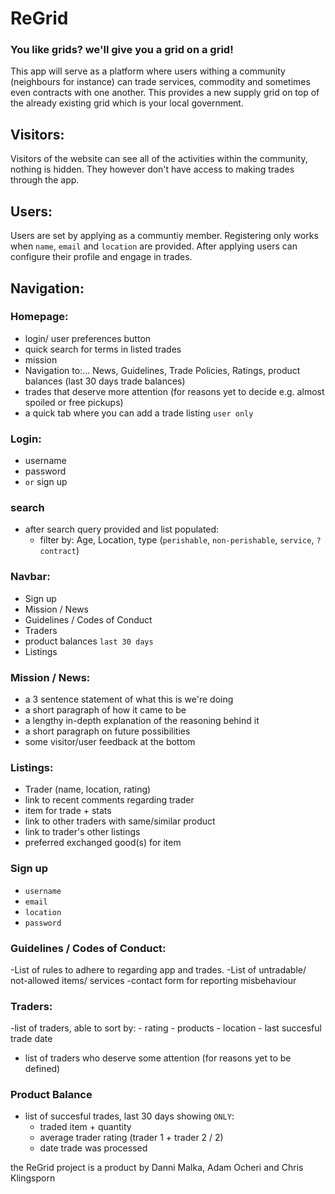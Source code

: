# ReGrid
### You like grids? we'll give you a grid on a grid!
This app will serve as a platform where users withing a community (neighbours for instance) can trade services, commodity and sometimes even contracts with one another. This provides a new supply grid on top of the already existing grid which is your local government. 


## Visitors:
Visitors of the website can see all of the activities within the community, nothing is hidden. They however don't have access to making trades through the app. 

## Users:
Users are set by applying as a communtiy member. Registering only works when `name`, `email` and `location` are provided. After applying users can configure their profile and engage in trades. 

## Navigation:
 ### Homepage:
- login/ user preferences button
- quick search for terms in listed trades
- mission
- Navigation to:... News, Guidelines, Trade Policies, Ratings, product balances (last 30 days trade balances)
- trades that deserve more attention (for reasons yet to decide e.g. almost spoiled or free pickups)
- a quick tab where you can add a trade listing `user only`

### Login:
- username
- password
- `or` sign up 

### search
- after search query provided and list populated:
  - filter by: Age, Location, type (`perishable`, `non-perishable`, `service`, `?contract`)

### Navbar:
- Sign up
- Mission / News
- Guidelines / Codes of Conduct
- Traders
- product balances `last 30 days`
- Listings

### Mission / News:
- a 3 sentence statement of what this is we're doing
- a short paragraph of how it came to be
- a lengthy in-depth explanation of the reasoning behind it
- a short paragraph on future possibilities
- some visitor/user feedback at the bottom


### Listings:
 - Trader (name, location, rating)
 - link to recent comments regarding trader
 - item for trade + stats
 - link to other traders with same/similar product
 - link to trader's other listings
 - preferred exchanged good(s) for item
 
 ### Sign up
- `username`
- `email` 
- `location` 
- `password`

 ### Guidelines / Codes of Conduct:
 -List of rules to adhere to regarding app and trades. 
 -List of untradable/ not-allowed items/ services
 -contact form for reporting misbehaviour
 
 ### Traders: 
  -list of traders, able to sort by: 
    - rating
    - products
    - location 
    - last succesful trade date
  - list of traders who deserve some attention (for reasons yet to be defined)
  
 ### Product Balance
  - list of succesful trades, last 30 days showing `ONLY`:
    - traded item + quantity
    - average trader rating (trader 1 + trader 2 / 2) 
    - date trade was processed
  
  






the ReGrid project is a product by Danni Malka, Adam Ocheri and Chris Klingsporn
